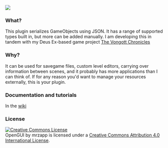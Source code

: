 ![](https://raw.githubusercontent.com/mrzapp/openfile/master/Images/logo.png)

### What?
This plugin serializes GameObjects using JSON. It has a range of supported types built in, but more can be added manually. I am developing this in tandem with my Deus Ex-based game project [The Vongott Chronicles](http://jeppezapp.com/vongott/)

### Why?
It can be used for savegame files, custom level editors, carrying over information between scenes, and it probably has more applications than I can think of. If for any reason you'd want to manage your resources externally, this is your plugin.

### Documentation and tutorials
In the [wiki](https://github.com/mrzapp/openfile/wiki)

### License
<a rel="license" href="http://creativecommons.org/licenses/by/4.0/"><img alt="Creative Commons License" style="border-width:0" src="http://i.creativecommons.org/l/by/4.0/88x31.png" /></a><br /><span xmlns:dct="http://purl.org/dc/terms/" property="dct:title">OpenGUI</span> by <span xmlns:cc="http://creativecommons.org/ns#" property="cc:attributionName">mrzapp</span> is licensed under a <a rel="license" href="http://creativecommons.org/licenses/by/4.0/">Creative Commons Attribution 4.0 International License</a>.
